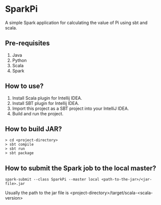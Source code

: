 # SparkPi

A simple Spark application for calculating the value of Pi using sbt and scala.

## Pre-requisites
1. Java
2. Python
2. Scala
3. Spark

## How to use?
1. Install Scala plugin for Intellij IDEA.
2. Install SBT plugin for Intellij IDEA.
3. Import this project as a SBT project into your IntelliJ IDEA.
4. Build and run the project.

## How to build JAR?
```
> cd <project-directory>
> sbt compile
> sbt run
> sbt package
```

## How to submit the Spark job to the local master?

```
spark-submit --class SparkPi --master local <path-to-the-jar>/<jar-file>.jar
```

Usually the path to the jar file is \<project-directory>/target/scala-\<scala-version>
